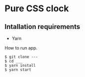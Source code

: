 # Pure CSS clock

## Intallation requirements
- Yarn

How to run app.
```
$ git clone ---
$ cd ___
$ yarn install
$ yarn start
```
